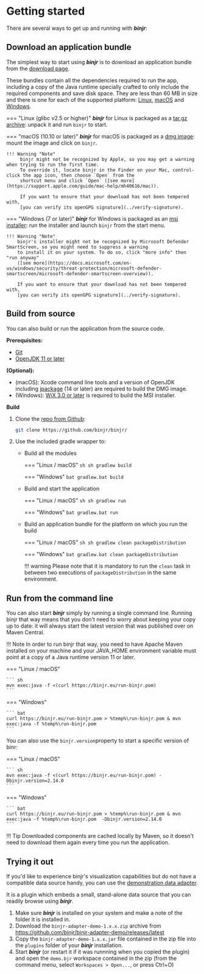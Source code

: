 # Getting started

There are several ways to get up and running with ***binjr***:

## Download an application bundle

The simplest way to start using ***binjr*** is to download an application bundle from the [download page](../../download/latest_release/).

These bundles contain all the dependencies required to run the app, including a copy of the Java runtime specially
crafted to only include the required components and save disk space.
They are less than 60 MB in size and there is one for each of the supported platform:
[Linux](https://github.com/binjr/binjr/releases/download/v2.15.0/binjr-2.15.0_linux-amd64.tar.gz),
[macOS](https://github.com/binjr/binjr/releases/download/v2.15.0/binjr-2.15.0_mac-x86_64.dmg) and
[Windows](https://github.com/binjr/binjr/releases/download/v2.15.0/binjr-2.15.0_windows-amd64.msi).

=== "Linux (glibc v2.5 or higher)"
    ***binjr*** for Linux is packaged as a [tar.gz archive](https://github.com/binjr/binjr/releases/download/v2.15.0-SNAPSHOT/binjr-2.15.0-SNAPSHOT_linux-amd64.tar.gz):
     unpack it and run `binjr` to start.

=== "macOS (10.10 or later)"
    ***binjr*** for macOS is packaged as a [dmg image](https://github.com/binjr/binjr/releases/download/v2.15.0-SNAPSHOT/binjr-2.15.0-SNAPSHOT_mac-x86_64.dmg):
    mount the image and click on `binjr`.

    !!! Warning "Note"
         binjr might not be recognized by Apple, so you may get a warning when trying to run the first time.
         To override it, locate binjr in the Finder on your Mac, control-click the app icon, then choose `Open` from the
         shortcut menu and click `Open` ([see more](https://support.apple.com/guide/mac-help/mh40616/mac)).

         If you want to ensure that your download has not been tempered with,
         [you can verify its openGPG signature](../verify-signature).


=== "Windows (7 or later)"
    ***binjr*** for Windows is packaged as an [msi installer](https://github.com/binjr/binjr/releases/download/v2.15.0-SNAPSHOT/binjr-2.15.0-SNAPSHOT_windows-amd64.msi):
    run the installer and launch `binjr` from the start menu.

    !!! Warning "Note"
        binjr's installer might not be recognized by Microsoft Defender SmartScreen, so you might need to suppress a warning
        to install it on your system. To do so, click "more info" then "run anyway"
        ([see more](https://docs.microsoft.com/en-us/windows/security/threat-protection/microsoft-defender-smartscreen/microsoft-defender-smartscreen-overview)).

        If you want to ensure that your download has not been tempered with,
        [you can verify its openGPG signature](../verify-signature).


## Build from source

You can also build or run the application from the source code.

**Prerequisites:**

* [Git](https://git-scm.com/open)
* [OpenJDK 11 or later](http://openjdk.java.net/)

**(Optional):**

* (macOS): Xcode command line tools and a version of OpenJDK including [jpackage](https://openjdk.java.net/jeps/343) 
  (14 or later) are required to build the DMG image.
* (Windows): [WiX 3.0 or later](https://wixtoolset.org/) is required to build the MSI installer.

**Build**

1. Clone the [repo from Github](https://github.com/binjr/binjr/): 
    ``` sh
    git clone https://github.com/binjr/binjr/
    ```
   
2. Use the included gradle wrapper to:

    - Build all the modules
    
        === "Linux / macOS"
            ``` sh
            sh gradlew build
            ```
          
        === "Windows"
            ``` bat
            gradlew.bat build
            ```
   
    - Build and start the application   
      
        === "Linux / macOS"
            ``` sh
            sh gradlew run
            ```
      
        === "Windows"
            ``` bat
            gradlew.bat run
            ```
   
    - Build an application bundle for the platform on which you run the build     

        === "Linux / macOS"
            ``` sh
            sh gradlew clean packageDistribution  
            ```
          
        === "Windows"
            ``` bat
            gradlew.bat clean packageDistribution  
            ```
                                  
        !!! warning 
            Please note that it is mandatory to run the `clean` task in between two executions of `packageDistribution` in
            the same environment.


## Run from the command line

You can also start ***binjr*** simply by running a single command line. Running binjr that way means that you don't
need to worry about keeping your copy up to date: it will always start the latest version that was published over
on Maven Central.

!!! Note
    In order to run binjr that way, you need to have Apache Maven installed on your machine and your JAVA_HOME
    environment variable must point at a copy of a Java runtime version 11 or later.


=== "Linux / macOS"

    ``` sh
    mvn exec:java -f <(curl https://binjr.eu/run-binjr.pom)
    ```

=== "Windows"

    ``` bat
    curl https://binjr.eu/run-binjr.pom > %temp%\run-binjr.pom & mvn exec:java -f %temp%\run-binjr.pom
    ```

You can also use the `binjr.version`property to start a specific version of binr:

=== "Linux / macOS"

    ``` sh
    mvn exec:java -f <(curl https://binjr.eu/run-binjr.pom) -Dbinjr.version=2.14.0
    ```

=== "Windows"

    ``` bat
    curl https://binjr.eu/run-binjr.pom > %temp%\run-binjr.pom & mvn exec:java -f %temp%\run-binjr.pom  -Dbinjr.version=2.14.0
    ```

!!! Tip
    Downloaded components are cached locally by Maven, so it doesn't need to download them again every time you run the application.

## Trying it out

If you'd like to experience binjr's visualization capabilities but do not have a compatible data source handy, you can use
the [demonstration data adapter](https://github.com/binjr/binjr-adapter-demo).

It is a plugin which embeds a small, stand-alone data source that you can readily browse using ***binjr***.

1. Make sure ***binjr*** is installed on your system and make a note of the folder it is installed in.
2. Download the `binjr-adapter-demo-1.x.x.zip` archive from https://github.com/binjr/binjr-adapter-demo/releases/latest
3. Copy the `binjr-adapter-demo-1.x.x.jar` file contained in the zip file into the `plugins` folder of your
   ***binjr*** installation.
4. Start ***binjr*** (or restart it if it was runnning when you copied the plugin) and open the `demo.bjr`
   workspace contained in the zip (from the command menu, select `Workspaces > Open...`, or press Ctrl+O)

